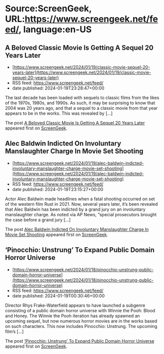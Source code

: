 # Source:ScreenGeek, URL:https://www.screengeek.net/feed/, language:en-US

## A Beloved Classic Movie Is Getting A Sequel 20 Years Later
 - [https://www.screengeek.net/2024/01/19/classic-movie-sequel-20-years-later](https://www.screengeek.net/2024/01/19/classic-movie-sequel-20-years-later)
 - RSS feed: https://www.screengeek.net/feed/
 - date published: 2024-01-19T23:28:47+00:00

<p>The last decade has been loaded with sequels to classic films from the likes of the 1970s, 1980s, and 1990s. As such, it may be surprising to know that 2004 was 20 years ago, and that a sequel to a classic movie from that year appears to be in the works. This was revealed by [...]</p>
<p>The post <a href="https://www.screengeek.net/2024/01/19/classic-movie-sequel-20-years-later/">A Beloved Classic Movie Is Getting A Sequel 20 Years Later</a> appeared first on <a href="https://www.screengeek.net">ScreenGeek</a>.</p>

## Alec Baldwin Indicted On Involuntary Manslaughter Charge In Movie Set Shooting
 - [https://www.screengeek.net/2024/01/19/alec-baldwin-indicted-involuntary-manslaughter-charge-movie-set-shooting](https://www.screengeek.net/2024/01/19/alec-baldwin-indicted-involuntary-manslaughter-charge-movie-set-shooting)
 - RSS feed: https://www.screengeek.net/feed/
 - date published: 2024-01-19T23:15:27+00:00

<p>Actor Alec Baldwin made headlines when a fatal shooting occurred on set of the western film Rust in 2021. Now, several years later, it&#8217;s been revealed that Alec Baldwin has been indicted by a grand jury on an involuntary manslaughter charge. As noted via AP News, &#8220;special prosecutors brought the case before a grand jury [...]</p>
<p>The post <a href="https://www.screengeek.net/2024/01/19/alec-baldwin-indicted-involuntary-manslaughter-charge-movie-set-shooting/">Alec Baldwin Indicted On Involuntary Manslaughter Charge In Movie Set Shooting</a> appeared first on <a href="https://www.screengeek.net">ScreenGeek</a>.</p>

## ‘Pinocchio: Unstrung’ To Expand Public Domain Horror Universe
 - [https://www.screengeek.net/2024/01/18/pinocchio-unstrung-public-domain-horror-universe](https://www.screengeek.net/2024/01/18/pinocchio-unstrung-public-domain-horror-universe)
 - RSS feed: https://www.screengeek.net/feed/
 - date published: 2024-01-19T00:30:46+00:00

<p>Director Rhys Frake-Waterfield appears to have launched a subgenre consisting of a public domain horror universe with Winnie the Pooh: Blood and Honey. The Winnie the Pooh iteration has already spawned an upcoming sequel, but now numerous horror movies are in the works based on such characters. This now includes Pinocchio: Unstrung. The upcoming film&#8217;s [...]</p>
<p>The post <a href="https://www.screengeek.net/2024/01/18/pinocchio-unstrung-public-domain-horror-universe/">&#8216;Pinocchio: Unstrung&#8217; To Expand Public Domain Horror Universe</a> appeared first on <a href="https://www.screengeek.net">ScreenGeek</a>.</p>

